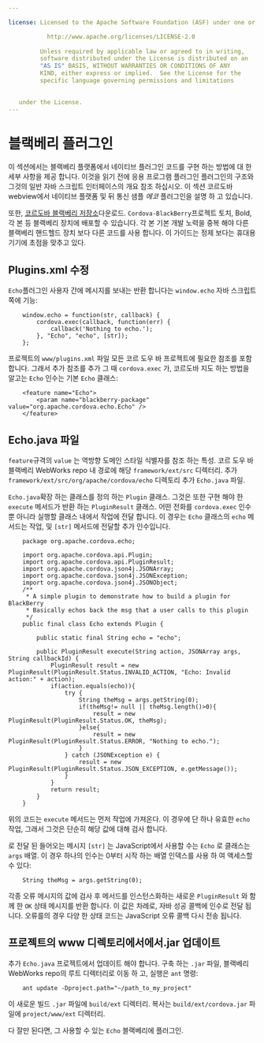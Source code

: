 ```yaml
---

license: Licensed to the Apache Software Foundation (ASF) under one or more contributor license agreements. See the NOTICE file distributed with this work for additional information regarding copyright ownership. The ASF licenses this file to you under the Apache License, Version 2.0 (the "License"); you may not use this file except in compliance with the License. You may obtain a copy of the License at

           http://www.apache.org/licenses/LICENSE-2.0
    
         Unless required by applicable law or agreed to in writing,
         software distributed under the License is distributed on an
         "AS IS" BASIS, WITHOUT WARRANTIES OR CONDITIONS OF ANY
         KIND, either express or implied.  See the License for the
         specific language governing permissions and limitations
    

   under the License.
---
```


# 블랙베리 플러그인

이 섹션에서는 블랙베리 플랫폼에서 네이티브 플러그인 코드를 구현 하는 방법에 대 한 세부 사항을 제공 합니다. 이것을 읽기 전에 응용 프로그램 플러그인 플러그인의 구조와 그것의 일반 자바 스크립트 인터페이스의 개요 참조 하십시오. 이 섹션 코르도바 webview에서 네이티브 플랫폼 및 뒤 통신 샘플 *에코* 플러그인을 설명 하 고 있습니다.

또한, [코르도바 블랙베리 저장소][1]다운로드. `Cordova-BlackBerry`프로젝트 토치, Bold, 각 본 등 블랙베리 장치에 배포할 수 있습니다. 각 본 기본 개발 노력을 중복 해야 다른 블랙베리 핸드헬드 장치 보다 다른 코드를 사용 합니다. 이 가이드는 정제 보다는 휴대용 기기에 초점을 맞추고 있다.

 [1]: https://git-wip-us.apache.org/repos/asf?p=cordova-blackberry.git;a=summary

## Plugins.xml 수정

`Echo`플러그인 사용자 간에 메시지를 보내는 반환 합니다는 `window.echo` 자바 스크립트 쪽에 기능:

        window.echo = function(str, callback) {
            cordova.exec(callback, function(err) {
                callback('Nothing to echo.');
            }, "Echo", "echo", [str]);
        };
    

프로젝트의 `www/plugins.xml` 파일 모든 코르 도우 바 프로젝트에 필요한 참조를 포함 합니다. 그래서 추가 참조를 추가 그 때 `cordova.exec` 가, 코르도바 지도 하는 방법을 알고는 `Echo` 인수는 기본 `Echo` 클래스:

        <feature name="Echo">
            <param name="blackberry-package" value="org.apache.cordova.echo.Echo" />
        </feature>
    

## Echo.java 파일

`feature`규격의 `value` 는 역방향 도메인 스타일 식별자를 참조 하는 특성. 코르 도우 바 블랙베리 WebWorks repo 내 경로에 해당 `framework/ext/src` 디렉터리. 추가 `framework/ext/src/org/apache/cordova/echo` 디렉토리 추가 `Echo.java` 파일.

`Echo.java`확장 하는 클래스를 정의 하는 `Plugin` 클래스. 그것은 또한 구현 해야 한 `execute` 메서드가 반환 하는 `PluginResult` 클래스. 어떤 전화를 `cordova.exec` 인수 뿐 아니라 실행할 클래스 내에서 작업에 전달 합니다. 이 경우는 `Echo` 클래스의 `echo` 메서드는 작업, 및 `[str]` 메서드에 전달할 추가 인수입니다.

        package org.apache.cordova.echo;
    
        import org.apache.cordova.api.Plugin;
        import org.apache.cordova.api.PluginResult;
        import org.apache.cordova.json4j.JSONArray;
        import org.apache.cordova.json4j.JSONException;
        import org.apache.cordova.json4j.JSONObject;
        /**
         * A simple plugin to demonstrate how to build a plugin for BlackBerry
         * Basically echos back the msg that a user calls to this plugin
         */
        public final class Echo extends Plugin {
    
            public static final String echo = "echo";
    
            public PluginResult execute(String action, JSONArray args, String callbackId) {
                PluginResult result = new PluginResult(PluginResult.Status.INVALID_ACTION, "Echo: Invalid action:" + action);
                if(action.equals(echo)){
                    try {
                        String theMsg = args.getString(0);
                        if(theMsg!= null || theMsg.length()>0){
                            result = new PluginResult(PluginResult.Status.OK, theMsg);
                        }else{
                            result = new PluginResult(PluginResult.Status.ERROR, "Nothing to echo.");
                        }
                    } catch (JSONException e) {
                        result = new PluginResult(PluginResult.Status.JSON_EXCEPTION, e.getMessage());
                    }
                }
                return result;
            }
        }
    

위의 코드는 `execute` 메서드는 먼저 작업에 가져온다. 이 경우에 단 하나 유효한 `echo` 작업, 그래서 그것은 단순히 해당 값에 대해 검사 합니다.

로 전달 된 들어오는 메시지 `[str]` 는 JavaScript에서 사용할 수는 `Echo` 로 클래스는 `args` 배열. 이 경우 하나의 인수는 0부터 시작 하는 배열 인덱스를 사용 하 여 액세스할 수 있다:

        String theMsg = args.getString(0);
    

각종 오류 메시지의 값에 검사 후 메서드를 인스턴스화하는 새로운 `PluginResult` 와 함께 한 `OK` 상태 메시지를 반환 합니다. 이 값은 차례로, 자바 성공 콜백에 인수로 전달 됩니다. 오류를의 경우 다양 한 상태 코드는 JavaScript 오류 콜백 다시 전송 됩니다.

## 프로젝트의 www 디렉토리에서에서.jar 업데이트

추가 `Echo.java` 프로젝트에서 업데이트 해야 합니다. 구축 하는 `.jar` 파일, 블랙베리 WebWorks repo의 루트 디렉터리로 이동 하 고, 실행은 `ant` 명령:

        ant update -Dproject.path="~/path_to_my_project"
    

이 새로운 빌드 `.jar` 파일에 `build/ext` 디렉터리. 복사는 `build/ext/cordova.jar` 파일에 `project/www/ext` 디렉터리.

다 잘만 된다면, 그 사용할 수 있는 `Echo` 블랙베리에 플러그인.